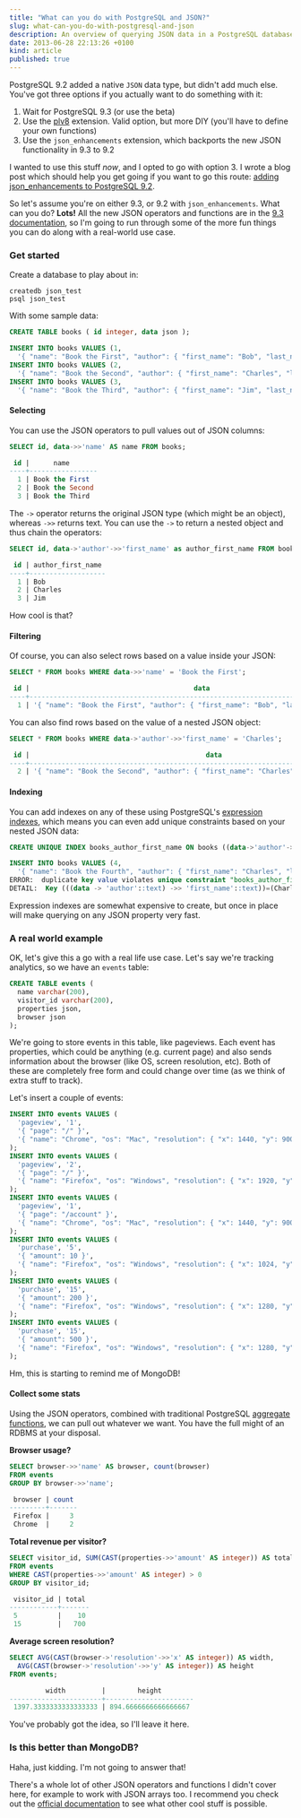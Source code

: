 ```yaml
---
title: "What can you do with PostgreSQL and JSON?"
slug: what-can-you-do-with-postgresql-and-json
description: An overview of querying JSON data in a PostgreSQL database, using the official JSON operators and functions
date: 2013-06-28 22:13:26 +0100
kind: article
published: true
---
```


PostgreSQL 9.2 added a native `JSON` data type, but didn't add much else. You've got three options if you actually want to do something with it:

1. Wait for PostgreSQL 9.3 (or use the beta)
2. Use the [plv8](https://code.google.com/p/plv8js/wiki/PLV8) extension. Valid option, but more DIY (you'll have to define your own functions)
3. Use the `json_enhancements` extension, which backports the new JSON functionality in 9.3 to 9.2

I wanted to use this stuff *now*, and I opted to go with option 3. I wrote a blog post which should help you get going if you want to go this route: [adding json_enhancements to PostgreSQL 9.2](/2013/06/adding-json-enhancements-to-postgresql-9-2).

So let's assume you're on either 9.3, or 9.2 with `json_enhancements`. What can you do? **Lots!** All the new JSON operators and functions are in the [9.3 documentation](http://www.postgresql.org/docs/9.3/static/functions-json.html), so I'm going to run through some of the more fun things you can do along with a real-world use case.

<!-- more -->

### Get started

Create a database to play about in:

    createdb json_test
    psql json_test

With some sample data:

``` sql
CREATE TABLE books ( id integer, data json );

INSERT INTO books VALUES (1,
  '{ "name": "Book the First", "author": { "first_name": "Bob", "last_name": "White" } }');
INSERT INTO books VALUES (2,
  '{ "name": "Book the Second", "author": { "first_name": "Charles", "last_name": "Xavier" } }');
INSERT INTO books VALUES (3,
  '{ "name": "Book the Third", "author": { "first_name": "Jim", "last_name": "Brown" } }');
```

#### Selecting

You can use the JSON operators to pull values out of JSON columns:

``` sql
SELECT id, data->>'name' AS name FROM books;

 id |      name
----+-----------------
  1 | Book the First
  2 | Book the Second
  3 | Book the Third
```

The `->` operator returns the original JSON type (which might be an object), whereas `->>` returns text. You can use the `->` to return a nested object and thus chain the operators:

``` sql
SELECT id, data->'author'->>'first_name' as author_first_name FROM books;

 id | author_first_name
----+-------------------
  1 | Bob
  2 | Charles
  3 | Jim
```

How cool is that?

#### Filtering

Of course, you can also select rows based on a value inside your JSON:

``` sql
SELECT * FROM books WHERE data->>'name' = 'Book the First';

 id |                                         data
----+---------------------------------------------------------------------------------------
  1 | '{ "name": "Book the First", "author": { "first_name": "Bob", "last_name": "White" } }'
```

You can also find rows based on the value of a nested JSON object:

``` sql
SELECT * FROM books WHERE data->'author'->>'first_name' = 'Charles';

 id |                                            data
----+---------------------------------------------------------------------------------------------
  2 | '{ "name": "Book the Second", "author": { "first_name": "Charles", "last_name": "Xavier" } }'
```

#### Indexing

You can add indexes on any of these using PostgreSQL's [expression indexes](http://www.postgresql.org/docs/9.2/static/indexes-expressional.html), which means you can even add unique constraints based on your nested JSON data:

``` sql
CREATE UNIQUE INDEX books_author_first_name ON books ((data->'author'->>'first_name'));

INSERT INTO books VALUES (4,
  '{ "name": "Book the Fourth", "author": { "first_name": "Charles", "last_name": "Davis" } }');
ERROR:  duplicate key value violates unique constraint "books_author_first_name"
DETAIL:  Key (((data -> 'author'::text) ->> 'first_name'::text))=(Charles) already exists.
```

Expression indexes are somewhat expensive to create, but once in place will make querying on any JSON property very fast.

### A real world example

OK, let's give this a go with a real life use case. Let's say we're tracking analytics, so we have an `events` table:

``` sql
CREATE TABLE events (
  name varchar(200),
  visitor_id varchar(200),
  properties json,
  browser json
);
```

We're going to store events in this table, like pageviews. Each event has properties, which could be anything (e.g. current page) and also sends information about the browser (like OS, screen resolution, etc). Both of these are completely free form and could change over time (as we think of extra stuff to track).

Let's insert a couple of events:

``` sql
INSERT INTO events VALUES (
  'pageview', '1',
  '{ "page": "/" }',
  '{ "name": "Chrome", "os": "Mac", "resolution": { "x": 1440, "y": 900 } }'
);
INSERT INTO events VALUES (
  'pageview', '2',
  '{ "page": "/" }',
  '{ "name": "Firefox", "os": "Windows", "resolution": { "x": 1920, "y": 1200 } }'
);
INSERT INTO events VALUES (
  'pageview', '1',
  '{ "page": "/account" }',
  '{ "name": "Chrome", "os": "Mac", "resolution": { "x": 1440, "y": 900 } }'
);
INSERT INTO events VALUES (
  'purchase', '5',
  '{ "amount": 10 }',
  '{ "name": "Firefox", "os": "Windows", "resolution": { "x": 1024, "y": 768 } }'
);
INSERT INTO events VALUES (
  'purchase', '15',
  '{ "amount": 200 }',
  '{ "name": "Firefox", "os": "Windows", "resolution": { "x": 1280, "y": 800 } }'
);
INSERT INTO events VALUES (
  'purchase', '15',
  '{ "amount": 500 }',
  '{ "name": "Firefox", "os": "Windows", "resolution": { "x": 1280, "y": 800 } }'
);
```

Hm, this is starting to remind me of MongoDB!

#### Collect some stats

Using the JSON operators, combined with traditional PostgreSQL [aggregate functions](http://www.postgresql.org/docs/9.2/static/functions-aggregate.html), we can pull out whatever we want. You have the full might of an RDBMS at your disposal.

**Browser usage?**

``` sql
SELECT browser->>'name' AS browser, count(browser)
FROM events
GROUP BY browser->>'name';

 browser | count
---------+-------
 Firefox |     3
 Chrome  |     2
```

**Total revenue per visitor?**

``` sql
SELECT visitor_id, SUM(CAST(properties->>'amount' AS integer)) AS total
FROM events
WHERE CAST(properties->>'amount' AS integer) > 0
GROUP BY visitor_id;

 visitor_id | total
------------+-------
 5          |    10
 15         |   700
```

**Average screen resolution?**

``` sql
SELECT AVG(CAST(browser->'resolution'->>'x' AS integer)) AS width,
  AVG(CAST(browser->'resolution'->>'y' AS integer)) AS height
FROM events;

         width         |        height
-----------------------+----------------------
 1397.3333333333333333 | 894.6666666666666667
```

You've probably got the idea, so I'll leave it here.

### Is this better than MongoDB?

Haha, just kidding. I'm not going to answer that!

There's a whole lot of other JSON operators and functions I didn't cover here, for example to work with JSON arrays too. I recommend you check out the [official documentation](http://www.postgresql.org/docs/9.3/static/functions-json.html) to see what other cool stuff is possible.